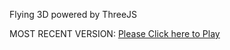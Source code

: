 Flying 3D powered by ThreeJS

MOST RECENT VERSION: [Please Click here to Play](https://rawcdn.githack.com/alperenbutun/Flying-3d/4cb0837/index.html)
